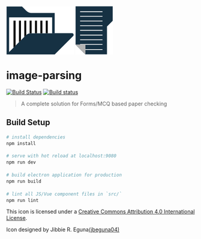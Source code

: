 <img src="https://raw.githubusercontent.com/jbeguna04/image-parsing/master/IconDesigns/128icontype11.png" align="center">               
<img src="https://raw.githubusercontent.com/jbeguna04/image-parsing/master/IconDesigns/128icontype21.png" align="center">

# image-parsing

[![Build Status](https://travis-ci.org/mubaidr/image-parsing.svg)](https://travis-ci.org/mubaidr/image-parsing)
[![Build status](https://ci.appveyor.com/api/projects/status/ghd4n4ehbc955qi0?svg=true)](https://ci.appveyor.com/project/mubaidr/image-parsing)

> A complete solution for Forms/MCQ based paper checking

## Build Setup

```bash
# install dependencies
npm install

# serve with hot reload at localhost:9080
npm run dev

# build electron application for production
npm run build

# lint all JS/Vue component files in `src/`
npm run lint
```
This icon is licensed under a <a rel="license" href="http://creativecommons.org/licenses/by/4.0/">Creative Commons Attribution 4.0 International License</a>.

Icon designed by Jibbie R. Eguna[(jbeguna04)](https://github.com/jbeguna04)
